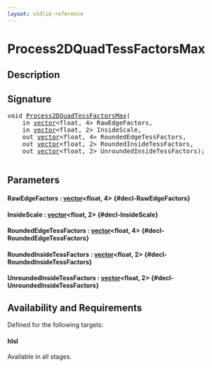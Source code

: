 ```yaml
---
layout: stdlib-reference
---
```


# Process2DQuadTessFactorsMax

## Description





## Signature 

<pre>
void <a href="/stdlib-reference/global-decls/Process2DQuadTessFactorsMax">Process2DQuadTessFactorsMax</a>(
    in <a href="/stdlib-reference/types/vector/index">vector</a>&lt;float, 4&gt; <span class='code_param'>RawEdgeFactors</span>,
    in <a href="/stdlib-reference/types/vector/index">vector</a>&lt;float, 2&gt; <span class='code_param'>InsideScale</span>,
    out <a href="/stdlib-reference/types/vector/index">vector</a>&lt;float, 4&gt; <span class='code_param'>RoundedEdgeTessFactors</span>,
    out <a href="/stdlib-reference/types/vector/index">vector</a>&lt;float, 2&gt; <span class='code_param'>RoundedInsideTessFactors</span>,
    out <a href="/stdlib-reference/types/vector/index">vector</a>&lt;float, 2&gt; <span class='code_param'>UnroundedInsideTessFactors</span>);

</pre>

## Parameters

#### RawEdgeFactors  : [vector](/stdlib-reference/types/vector/index)\<float, 4\> {#decl-RawEdgeFactors}
#### InsideScale  : [vector](/stdlib-reference/types/vector/index)\<float, 2\> {#decl-InsideScale}
#### RoundedEdgeTessFactors  : [vector](/stdlib-reference/types/vector/index)\<float, 4\> {#decl-RoundedEdgeTessFactors}
#### RoundedInsideTessFactors  : [vector](/stdlib-reference/types/vector/index)\<float, 2\> {#decl-RoundedInsideTessFactors}
#### UnroundedInsideTessFactors  : [vector](/stdlib-reference/types/vector/index)\<float, 2\> {#decl-UnroundedInsideTessFactors}

## Availability and Requirements

Defined for the following targets:

#### hlsl
Available in all stages.



